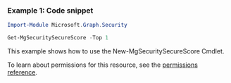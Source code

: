 ### Example 1: Code snippet

```powershellImport-Module Microsoft.Graph.Security

Get-MgSecuritySecureScore -Top 1
```
This example shows how to use the New-MgSecuritySecureScore Cmdlet.
To learn about permissions for this resource, see the [permissions reference](/graph/permissions-reference).


